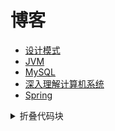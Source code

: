 # 博客
- [设计模式](/DesignPatterns/)
- [JVM](/JVM/)
- [MySQL](/MySQL/)
- [深入理解计算机系统](/CSAPP/)
- [Spring](/Spring/)

<details>
  <summary>折叠代码块</summary>
  
  ```
     System.out.println("虽然可以折叠代码块");
     System.out.println("但是代码无法高亮");
  ```
  
</details>

